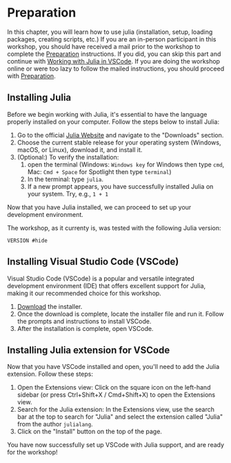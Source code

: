 # Preparation

In this chapter, you will learn how to use julia (installation, setup, loading packages, creating scripts, etc.)
If you are an in-person participant in this workshop, you should have received a mail prior to the workshop to complete the [Preparation](@ref) instructions.
If you did, you can skip this part and continue with [Working with Julia in VSCode](@ref).
If you are doing the workshop online or were too lazy to follow the mailed instructions, you should proceed with [Preparation](@ref).

## Installing Julia

Before we begin working with Julia, it's essential to have the language properly installed on your computer.
Follow the steps below to install Julia:

1. Go to the official [Julia Website](https://julialang.org/downloads/) and navigate to the "Downloads" section.
2. Choose the current stable release for your operating system (Windows, macOS, or Linux), download it, and install it.
3. (Optional:) To verify the installation:
    1. open the terminal (Windows: `Windows key` for Windows then type `cmd`, Mac: `Cmd + Space` for Spotlight then type `terminal`)
    2. In the terminal: type `julia`.
    3. If a new prompt appears, you have successfully installed Julia on your system. Try, e.g., `1 + 1`

Now that you have Julia installed, we can proceed to set up your development environment.

The workshop, as it currenty is, was tested with the following Julia version:

```@example version
VERSION #hide
```

## Installing Visual Studio Code (VSCode)

Visual Studio Code (VSCode) is a popular and versatile integrated development environment (IDE) that offers excellent support for Julia, making it our recommended choice for this workshop.

1. [Download](https://code.visualstudio.com/) the installer.
2. Once the download is complete, locate the installer file and run it. Follow the prompts and instructions to install VSCode.
3. After the installation is complete, open VSCode.

## Installing Julia extension for VSCode

Now that you have VSCode installed and open, you'll need to add the Julia extension. Follow these steps:

1. Open the Extensions view: Click on the square icon on the left-hand sidebar (or press Ctrl+Shift+X / Cmd+Shift+X) to open the Extensions view.
2. Search for the Julia extension: In the Extensions view, use the search bar at the top to search for "Julia" and select the extension called "Julia" from the author `julialang`.
3. Click on the "Install" button on the top of the page.

You have now successfully set up VSCode with Julia support, and are ready for the workshop!